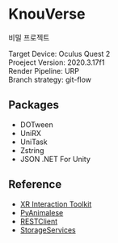 # KnouVerse
비밀 프로젝트

Target Device: Oculus Quest 2<br>
Proeject Version: 2020.3.17f1<br>
Render Pipeline: URP<br>
Branch strategy: git-flow<br>

## Packages

- DOTween 
- UniRX
- UniTask
- Zstring
- JSON .NET For Unity

## Reference

- [XR Interaction Toolkit](https://github.com/Unity-Technologies/XR-Interaction-Toolkit-Examples)
- [PyAnimalese](https://github.com/hwi-middle/PyAnimalese)
- [RESTClient](https://github.com/Unity3dAzure/RESTClient)
- [StorageServices](https://github.com/Unity3dAzure/StorageServices)
